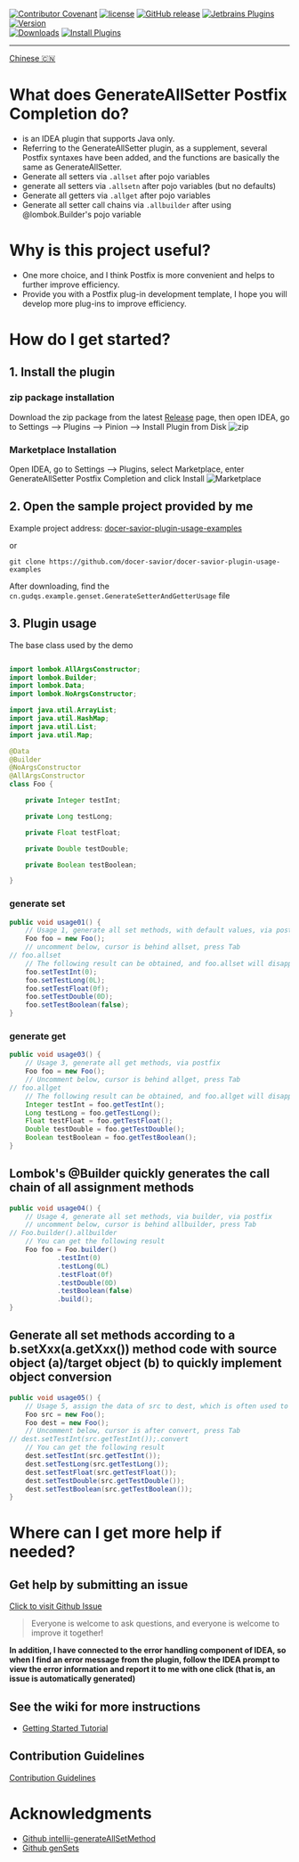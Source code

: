 [release-img]: https://img.shields.io/github/release/docer-savior/getter-setter-postfix-idea-plugin.svg
[latest-release]: https://github.com/docer-savior/getter-setter-postfix-idea-plugin/releases/latest
[plugin-img]: https://img.shields.io/badge/Idea%20Plugin-Setter%20Postfix%20Completion-orange.svg
[plugin]: https://plugins.jetbrains.com/plugin/19320
[jet-img]: https://img.shields.io/badge/plugin-Install%20Plugin-4597ff.svg
[jet]: http://localhost:63342/api/installPlugin?action=install&pluginId=gudqs7.github.io.getter-setter-postfix

[![Contributor Covenant](https://img.shields.io/badge/Contributor%20Covenant-2.1-4baaaa.svg)](CODE_OF_CONDUCT.md)
[![license](https://img.shields.io/badge/license-MIT-green.svg)](LICENSE)
[![GitHub release][release-img]][latest-release] [![Jetbrains Plugins][plugin-img]][plugin]
[![Version](http://phpstorm.espend.de/badge/19320/version)][plugin]  
[![Downloads](http://phpstorm.espend.de/badge/19320/downloads)][plugin]
[![Install Plugins][jet-img]][jet]

---
[Chinese 🇨🇳](./README.md)

# What does GenerateAllSetter Postfix Completion do?

- is an IDEA plugin that supports Java only.
- Referring to the GenerateAllSetter plugin, as a supplement, several Postfix syntaxes have been added, and the functions are basically the same as GenerateAllSetter.
- Generate all setters via `.allset` after pojo variables
- generate all setters via `.allsetn` after pojo variables (but no defaults)
- Generate all getters via `.allget` after pojo variables
- Generate all setter call chains via `.allbuilder` after using @lombok.Builder's pojo variable

# Why is this project useful?

- One more choice, and I think Postfix is more convenient and helps to further improve efficiency.
- Provide you with a Postfix plug-in development template, I hope you will develop more plug-ins to improve efficiency.

# How do I get started?

## 1. Install the plugin
### zip package installation
Download the zip package from the latest [Release][latest-release] page, then open IDEA, go to Settings --> Plugins --> Pinion --> Install Plugin from Disk
![zip](parts/imgs/install-plugin-from-disk.png)

### Marketplace Installation
Open IDEA, go to Settings --> Plugins, select Marketplace, enter GenerateAllSetter Postfix Completion and click Install
![Marketplace](parts/imgs/install-from-marketplace.png)


## 2. Open the sample project provided by me
Example project address: [docer-savior-plugin-usage-examples](https://github.com/docer-savior/docer-savior-plugin-usage-examples)

or
```shell
git clone https://github.com/docer-savior/docer-savior-plugin-usage-examples
````
After downloading, find the `cn.gudqs.example.genset.GenerateSetterAndGetterUsage` file

## 3. Plugin usage

The base class used by the demo
````java

import lombok.AllArgsConstructor;
import lombok.Builder;
import lombok.Data;
import lombok.NoArgsConstructor;

import java.util.ArrayList;
import java.util.HashMap;
import java.util.List;
import java.util.Map;

@Data
@Builder
@NoArgsConstructor
@AllArgsConstructor
class Foo {

    private Integer testInt;

    private Long testLong;

    private Float testFloat;

    private Double testDouble;

    private Boolean testBoolean;

}
````

### generate set
````java
public void usage01() {
    // Usage 1, generate all set methods, with default values, via postfix
    Foo foo = new Foo();
    // uncomment below, cursor is behind allset, press Tab
// foo.allset
    // The following result can be obtained, and foo.allset will disappear automatically
    foo.setTestInt(0);
    foo.setTestLong(0L);
    foo.setTestFloat(0f);
    foo.setTestDouble(0D);
    foo.setTestBoolean(false);
}
````

### generate get
````java
public void usage03() {
    // Usage 3, generate all get methods, via postfix
    Foo foo = new Foo();
    // Uncomment below, cursor is behind allget, press Tab
// foo.allget
    // The following result can be obtained, and foo.allget will disappear automatically
    Integer testInt = foo.getTestInt();
    Long testLong = foo.getTestLong();
    Float testFloat = foo.getTestFloat();
    Double testDouble = foo.getTestDouble();
    Boolean testBoolean = foo.getTestBoolean();
}
````


## Lombok's @Builder quickly generates the call chain of all assignment methods

````java
public void usage04() {
    // Usage 4, generate all set methods, via builder, via postfix
    // uncomment below, cursor is behind allbuilder, press Tab
// Foo.builder().allbuilder
    // You can get the following result
    Foo foo = Foo.builder()
            .testInt(0)
            .testLong(0L)
            .testFloat(0f)
            .testDouble(0D)
            .testBoolean(false)
            .build();
}
````

## Generate all set methods according to a b.setXxx(a.getXxx()) method code with source object (a)/target object (b) to quickly implement object conversion

````java
public void usage05() {
    // Usage 5, assign the data of src to dest, which is often used to convert two different classes directly (the field names need to be the same), through postfix
    Foo src = new Foo();
    Foo dest = new Foo();
    // Uncomment below, cursor is after convert, press Tab
// dest.setTestInt(src.getTestInt());.convert
    // You can get the following result
    dest.setTestInt(src.getTestInt());
    dest.setTestLong(src.getTestLong());
    dest.setTestFloat(src.getTestFloat());
    dest.setTestDouble(src.getTestDouble());
    dest.setTestBoolean(src.getTestBoolean());
}
````


# Where can I get more help if needed?

## Get help by submitting an issue
[Click to visit Github Issue](https://github.com/docer-savior/getter-setter-postfix-idea-plugin/issues)
> Everyone is welcome to ask questions, and everyone is welcome to improve it together!

**In addition, I have connected to the error handling component of IDEA, so when I find an error message from the plugin, follow the IDEA prompt to view the error information and report it to me with one click (that is, an issue is automatically generated)**

## See the wiki for more instructions

- [Getting Started Tutorial](https://github.com/docer-savior/getter-setter-postfix-idea-plugin/wiki/Getting-Started)

## Contribution Guidelines
[Contribution Guidelines](CONTRIBUTING_EN.md)

# Acknowledgments

- [Github intellij-generateAllSetMethod](https://github.com/gejun123456/intellij-generateAllSetMethod)
- [Github genSets](https://github.com/yoke233/genSets)